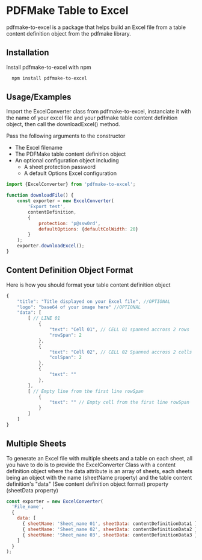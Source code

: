
# PDFMake Table to Excel

pdfmake-to-excel is a package that helps build an Excel file from a table content definition object from the pdfmake library.


## Installation

Install pdfmake-to-excel with npm

```bash
  npm install pdfmake-to-excel
```

## Usage/Examples
Import the ExcelConverter class from pdfmake-to-excel, instanciate it with the name of your excel file and your pdfmake table content definition object, then call the downloadExcel() method.

Pass the following arguments to the constructor

- The Excel filename
- The PDFMake table content definition object
- An optional configuration object including
    * A sheet protection password
    * A default Options Excel configuration
```javascript
import {ExcelConverter} from 'pdfmake-to-excel';

function downloadFile() {
    const exporter = new ExcelConverter(
        'Export test',
        contentDefinition,
        {
            protection: 'p@ssw0rd',
            defaultOptions: {defaultColWidth: 20}
        }
    );
    exporter.downloadExcel();
}
```


## Content Definition Object Format
Here is how you should format your table content definition object

```javascript
{
    "title": "Title displayed on your Excel file", //OPTIONAL
    "logo": "base64 of your image here" //OPTIONAL
    "data": [
        [ // LINE 01
            {
                "text": "Cell 01", // CELL 01 spanned accross 2 rows
                "rowSpan": 2
            },
            {
                "text": "Cell 02", // CELL 02 Spanned accross 2 cells
                "colSpan": 2
            },
            {
                "text": ""
            },
        ],
        [ // Empty line from the first line rowSpan
            {
                "text": "" // Empty cell from the first line rowSpan
            }
        ]
    ]
}
```

## Multiple Sheets
To generate an Excel file with multiple sheets and a table on each sheet, all you have to do is to provide the ExcelConverter Class with a content definition object where the data attribute is an array of sheets, each sheets being an object with the name (sheetName property) and the table content definition's "data" (See content definition object format) property (sheetData property)
```javascript
const exporter = new ExcelConverter(
  'File_name',
  {
    data: [
      { sheetName: 'Sheet_name 01', sheetData: contentDefinitionData1 },
      { sheetName: 'Sheet_name 02', sheetData: contentDefinitionData2 },
      { sheetName: 'Sheet_name 03', sheetData: contentDefinitionData3 },
    ]
  }
);
```